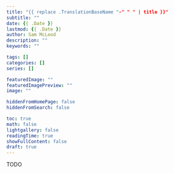 ```yaml
---
title: "{{ replace .TranslationBaseName "-" " " | title }}"
subtitle: ""
date: {{ .Date }}
lastmod: {{ .Date }}
author: Sam McLeod
description: ""
keywords: ""

tags: []
categories: []
series: []

featuredImage: ""
featuredImagePreview: ""
image: ""

hiddenFromHomePage: false
hiddenFromSearch: false

toc: true
math: false
lightgallery: false
readingTime: true
showFullContent: false
draft: true
---
```


<!--more-->

TODO
